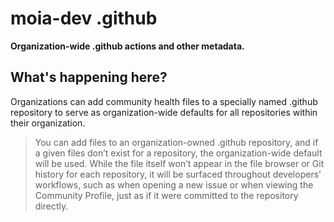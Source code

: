 # moia-dev .github

**Organization-wide .github actions and other metadata.**

## What's happening here?

Organizations can add community health files to a specially named .github repository to serve as organization-wide defaults for all repositories within their organization.

>  You can add files to an organization-owned .github repository, and if a given files don’t exist for a repository, the organization-wide default will be used. While the file itself won’t appear in the file browser or Git history for each repository, it will be surfaced throughout developers’ workflows, such as when opening a new issue or when viewing the Community Profile, just as if it were committed to the repository directly.
